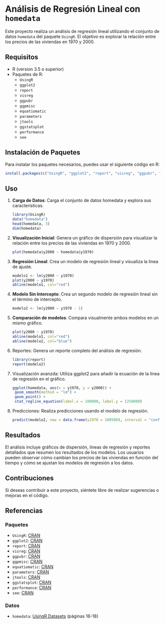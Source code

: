 # Análisis de Regresión Lineal con `homedata`

Este proyecto realiza un análisis de regresión lineal utilizando el conjunto de datos `homedata` del paquete `UsingR`. El objetivo es explorar la relación entre los precios de las viviendas en 1970 y 2000.

## Requisitos

- R (version 3.5 o superior)
- Paquetes de R:
  - `UsingR`
  - `ggplot2`
  - `report`
  - `visreg`
  - `ggpubr`
  - `ggpmisc`
  - `equatiomatic`
  - `parameters`
  - `jtools`
  - `ggstatsplot`
  - `performance`
  - `see`

## Instalación de Paquetes

Para instalar los paquetes necesarios, puedes usar el siguiente código en R:

```r
install.packages(c("UsingR", "ggplot2", "report", "visreg", "ggpubr", "ggpmisc", "equatiomatic", "parameters", "jtools", "ggstatsplot", "performance", "see"))
```

## Uso
1. **Carga de Datos**: Carga el conjunto de datos homedata y explora sus características.
   ```r
   library(UsingR)
   data("homedata")
   head(homedata, 3)
   dim(homedata)
   ```

2. **Visualización Inicial**: Genera un gráfico de dispersión para visualizar la relación entre los precios de las viviendas en 1970 y 2000.
   ```r
   plot(homedata$y2000 ~ homedata$y1970)
   ```
3. **Regresión Lineal**: Crea un modelo de regresión lineal y visualiza la línea de ajuste.
   ```r
   modelo1 <- lm(y2000 ~ y1970)
   plot(y2000 ~ y1970)
   abline(modelo1, col="red")
   ```
4. **Modelo Sin Intercepto**: Crea un segundo modelo de regresión lineal sin el término de intercepto.
   ```r
   modelo2 <- lm(y2000 ~ y1970 - 1)
   ```
5. **Comparación de modelos**: Compara visualmente ambos modelos en un mismo gráfico.
   ```r
   plot(y2000 ~ y1970)
   abline(modelo1, col="red")
   abline(modelo2, col="blue")
   ```
6. Reportes: Genera un reporte completo del análisis de regresión.
   ```r
   library(report)
   report(modelo2)
   ```
7. Visualización avanzda: Utiliza ggplot2 para añadir la ecuación de la línea de regresión en el gráfico.
   ```r
   ggplot(homedata, aes(x = y1970, y = y2000)) +
    geom_smooth(method = "lm") +
    geom_point() +
    stat_regline_equation(label.x = 100000, label.y = 1250000)
   ```
8. Predicciones: Realiza predicciones usando el modelo de regresión.
   ```r
   predict(modelo2, new = data.frame(y1970 = 100500), interval = "confidence", level = .95)
   ```
   
## Resultados
El análisis incluye gráficos de dispersión, líneas de regresión y reportes detallados que resumen los resultados de los modelos. Los usuarios pueden observar cómo cambian los precios de las viviendas en función del tiempo y cómo se ajustan los modelos de regresión a los datos.

## Contribuciones
Si deseas contribuir a este proyecto, siéntete libre de realizar sugerencias o mejoras en el código.

## Referencias

### Paquetes

- `UsingR`: [CRAN](https://cran.r-project.org/web/packages/UsingR/index.html)
- `ggplot2`: [CRAN](https://cran.r-project.org/web/packages/ggplot2/index.html)
- `report`: [CRAN](https://cran.r-project.org/web/packages/report/index.html)
- `visreg`: [CRAN](https://cran.r-project.org/web/packages/visreg/index.html)
- `ggpubr`: [CRAN](https://cran.r-project.org/web/packages/ggpubr/index.html)
- `ggpmisc`: [CRAN](https://cran.r-project.org/web/packages/ggpmisc/index.html)
- `equatiomatic`: [CRAN](https://cran.r-project.org/web/packages/equatiomatic/index.html)
- `parameters`: [CRAN](https://cran.r-project.org/web/packages/parameters/index.html)
- `jtools`: [CRAN](https://cran.r-project.org/web/packages/jtools/index.html)
- `ggstatsplot`: [CRAN](https://cran.r-project.org/web/packages/ggstatsplot/index.html)
- `performance`: [CRAN](https://cran.r-project.org/web/packages/performance/index.html)
- `see`: [CRAN](https://cran.r-project.org/web/packages/see/index.html)

### Datos

- `homedata`: [UsingR Datasets](https://cran.r-project.org/web/packages/UsingR/UsingR.pdf) (páginas 16-18)

